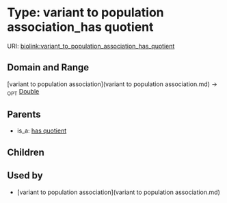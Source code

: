 
# Type: variant to population association_has quotient




URI: [biolink:variant_to_population_association_has_quotient](https://w3id.org/biolink/vocab/variant_to_population_association_has_quotient)


## Domain and Range

[variant to population association](variant to population association.md) ->  <sub>OPT</sub> [Double](type/Double.md)

## Parents

 *  is_a: [has quotient](has_quotient.md)

## Children


## Used by

 * [variant to population association](variant to population association.md)
